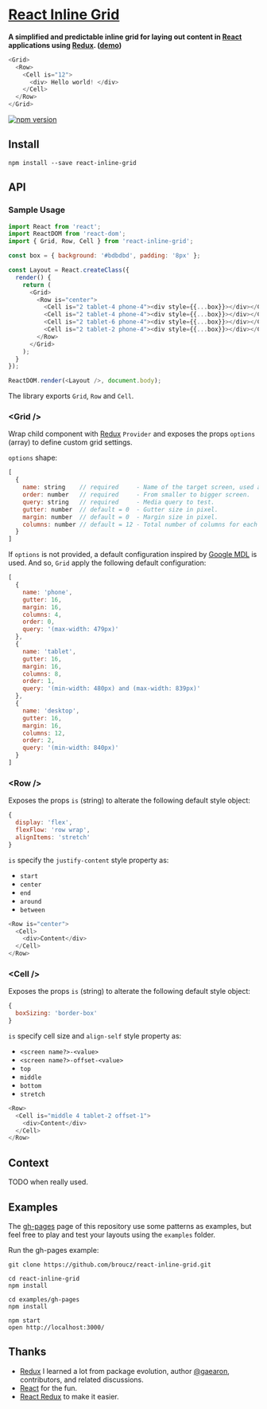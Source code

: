 # [React Inline Grid](http://broucz.github.io/react-inline-grid)

**A simplified and predictable inline grid for laying out content in [React](https://facebook.github.io/react/) applications using [Redux](https://github.com/rackt/redux). ([demo](http://broucz.github.io/react-inline-grid))**

```js
<Grid>
  <Row>
    <Cell is="12">
      <div> Hello world! </div>
    </Cell>
  </Row>
</Grid>
```

[![npm version](https://img.shields.io/npm/v/react-inline-grid.svg?style=flat-square)](https://www.npmjs.com/package/react-inline-grid)

## Install
`npm install --save react-inline-grid`

## API

### Sample Usage

```js
import React from 'react';
import ReactDOM from 'react-dom';
import { Grid, Row, Cell } from 'react-inline-grid';

const box = { background: '#bdbdbd', padding: '8px' };

const Layout = React.createClass({
  render() {
    return (
      <Grid>
        <Row is="center">
          <Cell is="2 tablet-4 phone-4"><div style={{...box}}></div></Cell>
          <Cell is="2 tablet-4 phone-4"><div style={{...box}}></div></Cell>
          <Cell is="2 tablet-6 phone-4"><div style={{...box}}></div></Cell>
          <Cell is="2 tablet-2 phone-4"><div style={{...box}}></div></Cell>
        </Row>
      </Grid>
    );
  }
});

ReactDOM.render(<Layout />, document.body);
```
The library exports `Grid`, `Row` and `Cell`.

### &lt;Grid />
Wrap child component with [Redux](https://github.com/rackt/redux) `Provider` and exposes the props `options` (array) to define custom grid settings.

`options` shape:

```js
[
  {
    name: string    // required     - Name of the target screen, used as key word ex: <name>-12.
    order: number   // required     - From smaller to bigger screen.
    query: string   // required     - Media query to test.
    gutter: number  // default = 0  - Gutter size in pixel.
    margin: number  // default = 0  - Margin size in pixel.
    columns: number // default = 12 - Total number of columns for each row.
  }
]
```

If `options` is not provided, a default configuration inspired by [Google MDL](http://www.getmdl.io/components/index.html#layout-section/grid) is used. And so, `Grid` apply the following default configuration:

```js
[
  {
    name: 'phone',
    gutter: 16,
    margin: 16,
    columns: 4,
    order: 0,
    query: '(max-width: 479px)'
  },
  {
    name: 'tablet',
    gutter: 16,
    margin: 16,
    columns: 8,
    order: 1,
    query: '(min-width: 480px) and (max-width: 839px)'
  },
  {
    name: 'desktop',
    gutter: 16,
    margin: 16,
    columns: 12,
    order: 2,
    query: '(min-width: 840px)'
  }
]
```

### &lt;Row />

Exposes the props `is` (string) to alterate the following default style object:

```js
{
  display: 'flex',
  flexFlow: 'row wrap',
  alignItems: 'stretch'
}
```
`is` specify the `justify-content` style property as:
- `start`
- `center`
- `end`
- `around`
- `between`

```js
<Row is="center">
  <Cell>
    <div>Content</div>
  </Cell>
</Row>
```

### &lt;Cell />

Exposes the props `is` (string) to alterate the following default style object:

```js
{
  boxSizing: 'border-box'
}
```
`is` specify cell size and `align-self` style property as:
- `<screen name?>-<value>`
- `<screen name?>-offset-<value>`
- `top`
- `middle`
- `bottom`
- `stretch`

```js
<Row>
  <Cell is="middle 4 tablet-2 offset-1">
    <div>Content</div>
  </Cell>
</Row>
```
## Context

TODO when really used.

## Examples

The [gh-pages](http://broucz.github.io/react-inline-grid/) page of this repository use some patterns as examples, but feel free to play and test your layouts using the `examples` folder.

Run the gh-pages example:

```
git clone https://github.com/broucz/react-inline-grid.git

cd react-inline-grid
npm install

cd examples/gh-pages
npm install

npm start
open http://localhost:3000/
```

## Thanks

* [Redux](https://github.com/rackt/redux) I learned a lot from package evolution, author [@gaearon](https://github.com/gaearon), contributors, and related discussions.
* [React](https://facebook.github.io/react) for the fun.
* [React Redux](https://github.com/rackt/react-redux) to make it easier.
